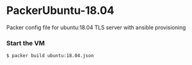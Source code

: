 # PackerUbuntu-18.04
Packer config file for ubuntu:18.04 TLS server with ansible provisioning

### Start the VM
`$ packer build ubuntu:18.04.json`
